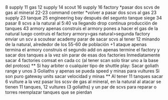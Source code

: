8 supply
11 gas
12 supply
14 scout
16 supply
16 factory *pasar dos scvs de gas al mineral
22-23 command center *volver a pasar dos scvs al gas
23 supply
23 tanque
25 engineering bay
después del segunto tanque siege
34 pasar 8 scvs a la natural
al 5:40 va llegando drop
continua producción de tanques
43 armory
apenas construis el armory pones a hacer el gas de la natural
luego contruis el factory
armory>gas natural>segunda factory
enviar un scv a scoutear
academy
parar de sacar scvs al tener 12 minando de la natural, alrededor de los 55-60 de población
+1 ataque apenas termina el armory
construis el segundo add on apenas termine el factory y sacar dos tanques a la vez sin parar de esas dos factories
Inmediatamente sacar 4 factories
comsat en cada cc (al tener scan solo tirar uno a la base del protoss)
**
Si hay arbiter o cualquier tipo de shuttle play:
Sacar goliath range y unos 3 Goliaths
y apenas se pueda speed y minas para vultures
Si son puro gateway units sacar velocidad y minas
**
Al tener 11 tanques sacar 6 vulture a la vez 
pasar los scsv de gas al mineral, en la  natural
al atacar se tienen 11 tanques, 12 vultures (3 goliaths) y un par de scvs para reparar o torres
reemplazar tanques que se pierdan
